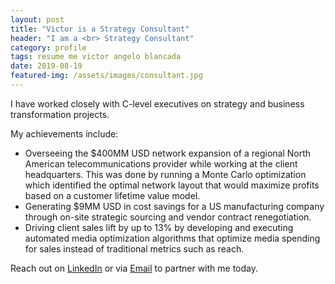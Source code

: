 ```yaml
---
layout: post
title: "Victor is a Strategy Consultant"
header: "I am a <br> Strategy Consultant"
category: profile
tags: resume me victor angelo blancada
date: 2019-08-19
featured-img: /assets/images/consultant.jpg
---
```


I have worked closely with C-level executives on strategy and business transformation projects.

My achievements include:

- Overseeing the $400MM USD network expansion of a regional North American telecommunications provider while working at the client headquarters. This was done by running a Monte Carlo optimization which identified the optimal network layout that would maximize profits based on a customer lifetime value model.
- Generating $9MM USD in cost savings for a US manufacturing company through on-site strategic sourcing and vendor contract renegotiation.
- Driving client sales lift by up to 13% by developing and executing automated media optimization algorithms that optimize media spending for sales instead of traditional metrics such as reach.

Reach out on [LinkedIn](https://www.linkedin.com/in/geloblancada/) or via [Email](mailto:naturalproblemsolver@gmail.com) to partner with me today.